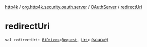 [http4k](../../index.md) / [org.http4k.security.oauth.server](../index.md) / [OAuthServer](index.md) / [redirectUri](./redirect-uri.md)

# redirectUri

`val redirectUri: `[`BiDiLens`](../../org.http4k.lens/-bi-di-lens/index.md)`<`[`Request`](../../org.http4k.core/-request/index.md)`, `[`Uri`](../../org.http4k.core/-uri/index.md)`>` [(source)](https://github.com/http4k/http4k/blob/master/http4k-security-oauth/src/main/kotlin/org/http4k/security/oauth/server/OAuthServer.kt#L51)